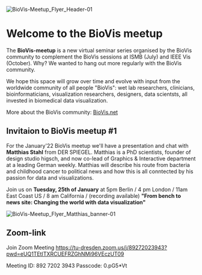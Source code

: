 ![BioVis-Meetup_Flyer_Header-01](https://user-images.githubusercontent.com/10805730/149774941-080fc3cc-5ccf-4cf6-84f1-13ad3c9675c6.png)

# Welcome to the BioVis meetup

The **BioVis-meetup** is a new virtual seminar series organised by the BioVis community to complement the BioVis sessions at ISMB (July) and IEEE Vis (October). Why? We wanted to hang out more regularly with the BioVis community. 

We hope this space will grow over time and evolve with input from the worldwide community of all people "BioVis": wet lab researchers, clinicians, bioinformaticians, visualization researchers, designers, data scientsts, all invested in biomedical data visualization.

More about the BioVis community: [BioVis.net](http://biovis.net/) 


## Invitaion to BioVis meetup #1
For the January'22 BioVis meetup we'll have a presentation and chat with **Matthias Stahl** from DER SPIEGEL. 
Matthias is a PhD scientists, founder of design studio higsch, and now co-lead of Graphics & Interactive department at a leading German weekly. Matthias will describe his route from bacteria and childhood cancer to political news and how this is all conntected by his passion for data and visualizations. 

Join us on **Tuesday, 25th of January** at 5pm Berlin / 4 pm London / 11am East Coast US / 8 am California / (recording available) 
**"From bench to news site: Changing the world with data visualization"** 

![BioVis-Meetup_Flyer_Matthias_banner-01](https://user-images.githubusercontent.com/10805730/149774724-18b6006d-c1c8-4f99-be16-84cbb5fca110.png)

## Zoom-link
Join Zoom Meeting
https://tu-dresden.zoom.us/j/89272023943?pwd=eUQ1TEtITXRCUEFRZGhNMi96VEczUT09

Meeting ID: 892 7202 3943
Passcode: 0.pG5*Vt


